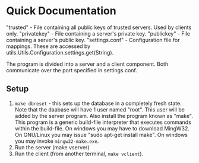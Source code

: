 # Quick Documentation #

"trusted" - File containing all public keys of trusted servers. Used by clients only.
"privatekey" - File containing a server's private key.
"publickey" - File containing a server's public key.
"settings.conf" - Configuration file for mappings. These are accessed by utils.Utils.Configuration.settings.get(String).

The program is divided into a server and a client component. Both communicate over the port specified in settings.conf.

## Setup ##
1. `make dbreset` - this sets up the database in a completely fresh state. Note that the daabase will have 1 user named "root". This user will be added by the server program. Also install the program known as "make". This program is a generic build-file interpreter that executes commands within the build-file. On windows you may have to download MingW32. On GNU/Linux you may issue "sudo apt-get install make". On windows you may invoke `mingw32-make.exe`.
2. Run the server (make vserver)
3. Run the client (from another terminal, `make vclient`).